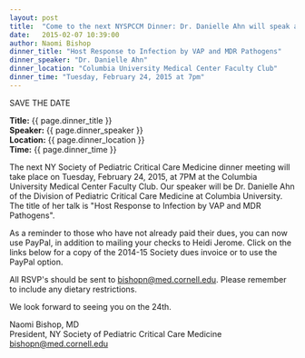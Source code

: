 ```yaml
---
layout: post
title:  "Come to the next NYSPCCM Dinner: Dr. Danielle Ahn will speak about VAP and MDR Pathogens!"
date:   2015-02-07 10:39:00
author: Naomi Bishop
dinner_title: "Host Response to Infection by VAP and MDR Pathogens"
dinner_speaker: "Dr. Danielle Ahn"
dinner_location: "Columbia University Medical Center Faculty Club"
dinner_time: "Tuesday, February 24, 2015 at 7pm"
---
```



SAVE THE DATE

<b>Title:</b>  {{ page.dinner_title }}  
<b>Speaker:</b> {{ page.dinner_speaker }}  
<b>Location:</b> {{ page.dinner_location }}  
<b>Time:</b> {{ page.dinner_time }}

The next NY Society of Pediatric Critical Care Medicine dinner meeting will take place on Tuesday, February 24, 2015, at 7PM at the Columbia University Medical Center Faculty Club. Our speaker will be Dr. Danielle Ahn of the Division of Pediatric Critical Care Medicine at Columbia University.  The title of her talk is "Host Response to Infection by VAP and MDR Pathogens".

As a reminder to those who have not already paid their dues, you can now use PayPal, in addition to mailing your checks to Heidi Jerome. Click on the links below for a copy of the 2014-15 Society dues invoice or to use the PayPal option.

All RSVP's should be sent to bishopn@med.cornell.edu. Please remember to include any dietary restrictions.

We look forward to seeing you on the 24th.

Naomi Bishop, MD  
President, NY Society of Pediatric Critical Care Medicine  
bishopn@med.cornell.edu  

